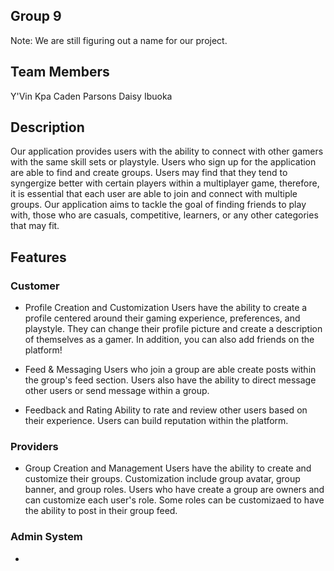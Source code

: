 ## Group 9

Note: We are still figuring out a name for our project.

## Team Members

Y'Vin Kpa
Caden Parsons
Daisy Ibuoka

## Description

Our application provides users with the ability to connect with other gamers with the same skill sets or playstyle. Users who sign up for the application are able to find and create groups. Users may find that they tend to syngergize better with certain players within a multiplayer game, therefore, it is essential that each user are able to join and connect with multiple groups. Our application aims to tackle the goal of finding friends to play with, those who are casuals, competitive, learners, or any other categories that may fit. 

## Features

### Customer

- Profile Creation and Customization
Users have the ability to create a profile centered around their gaming experience, preferences, and playstyle. They can change their profile picture and create a description of themselves as a gamer. In addition, you can also add friends on the platform!

- Feed & Messaging
Users who join a group are able create posts within the group's feed section. Users also have the ability to direct message other users or send message within a group.

- Feedback and Rating
Ability to rate and review other users based on their experience. Users can build reputation within the platform.

### Providers

- Group Creation and Management
Users have the ability to create and customize their groups. Customization include group avatar, group banner,  and group roles. Users who have create a group are owners and can customize each user's role. Some roles can be customizaed to have the ability to post in their group feed.

### Admin System

-

